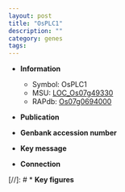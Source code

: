 ```yaml
---
layout: post
title: "OsPLC1"
description: ""
category: genes
tags: 
---
```


* **Information**  
    + Symbol: OsPLC1  
    + MSU: [LOC_Os07g49330](http://rice.uga.edu/cgi-bin/ORF_infopage.cgi?orf=LOC_Os07g49330)  
    + RAPdb: [Os07g0694000](http://rapdb.dna.affrc.go.jp/viewer/gbrowse_details/irgsp1?name=Os07g0694000)  

* **Publication**  

* **Genbank accession number**  

* **Key message**  

* **Connection**  

[//]: # * **Key figures**  


